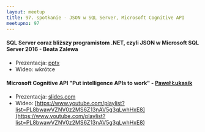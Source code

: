 ```yaml
---
layout: meetup
title: 97. spotkanie - JSON w SQL Server, Microsoft Cognitive API
meetupno: 97
---
```


#### SQL Server coraz bliższy programistom .NET, czyli JSON w Microsoft SQL Server 2016 - Beata Zalewa
* Prezentacja: [pptx](/assets/JSON-SQLServer2016.pptx)
* Wideo: wkrótce

#### Microsoft Cognitive API "Put intelligence APIs to work" - [Paweł Łukasik](https://twitter.com/pawel_lukasik)
* Prezentacja: [slides.com](http://slides.com/pawellukasik/microsoft-cognitive-services-17)
* Wideo: [https://www.youtube.com/playlist?list=PL8bwawVZNV0z2MS6Z13nAV5g3qLwhHxE8](https://www.youtube.com/playlist?list=PL8bwawVZNV0z2MS6Z13nAV5g3qLwhHxE8)
